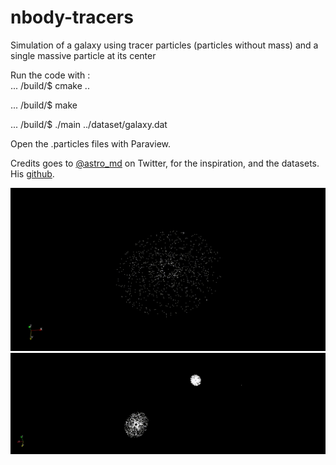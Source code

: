 # nbody-tracers
Simulation of a galaxy using tracer particles (particles without mass) and a single massive particle at its center 

Run the code with :  
... /build/$ cmake ..

... /build/$ make
                     
... /build/$ ./main ../dataset/galaxy.dat
                     

Open the .particles files with Paraview.

Credits goes to [@astro_md](https://twitter.com/astro_md) on Twitter,
for the inspiration, and the datasets. His [github](https://github.com/mdelorme/gravity_solver_stream).

![One galaxy](https://raw.githubusercontent.com/Julien-Ar/nbody-tracers/main/gifs/single_galaxy.gif)
![Two_galaxies](https://raw.githubusercontent.com/Julien-Ar/nbody-tracers/main/gifs/two_galaxies.gif)
